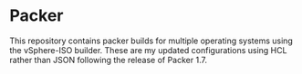 # Packer
 
 This repository contains packer builds for multiple operating systems using the vSphere-ISO builder.
 These are my updated configurations using HCL rather than JSON following the release of Packer 1.7.


